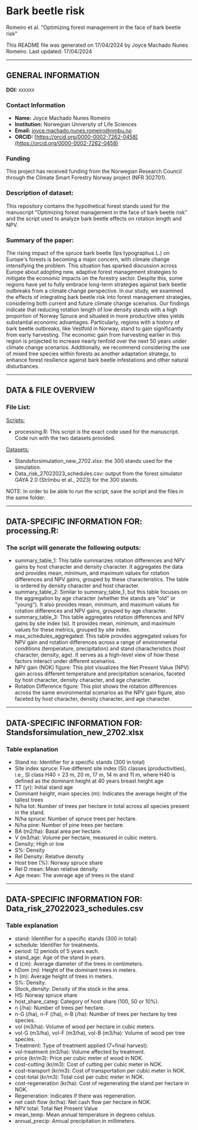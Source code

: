 # Bark beetle risk

Romeiro et al. "Optimizing forest management in the face of bark beetle risk"

This README file was generated on 17/04/2024 by Joyce Machado Nunes Romeiro.
Last updated: 17/04/2024


-------------------
GENERAL INFORMATION
-------------------
**DOI:** `XXXXXX`

### Contact Information
- **Name:** Joyce Machado Nunes Romeiro
- **Institution:** Norwegian University of Life Sciences
- **Email:** [joyce.machado.nunes.romeiro@nmbu.no](mailto:joyce.machado.nunes.romeiro@nmbu.no)
- **ORCID:** [https://orcid.org/0000-0002-7262-0458](https://orcid.org/0000-0002-7262-0458)

### Funding
This project has received funding from the Norwegian Research Council through the Climate Smart Forestry Norway project (NFR 302701).


### Description of dataset: 

This repository contains the hypothetical forest stands used for the manuscript "Optimizing forest management in the face of bark beetle risk" and the script used to analyze bark beetle effects on rotation length and NPV.

### Summary of the paper:

The rising impact of the spruce bark beetle (Ips typographus L.) on Europe's forests is becoming a major concern, with climate change intensifying the problem. This situation has sparked discussion across Europe about adopting new, adaptive forest management strategies to mitigate the economic impacts on the forestry sector. Despite this, some regions have yet to fully embrace long-term strategies against bark beetle outbreaks from a climate change perspective. In our study, we examined the effects of integrating bark beetle risk into forest management strategies, considering both current and future climate change scenarios. Our findings indicate that reducing rotation length of low density stands with a high proportion of Norway Spruce and situated in more productive sites yields substantial economic advantages. Particularly, regions with a history of bark beetle outbreaks, like Vestfold in Norway, stand to gain significantly from early harvesting. The economic gain from harvesting earlier in this region is projected to increase nearly tenfold over the next 50 years under climate change scenarios. Additionally, we recommend considering the use of mixed tree species within forests as another adaptation strategy, to enhance forest resilience against bark beetle infestations and other natural disturbances.

--------------------
DATA & FILE OVERVIEW
--------------------
### File List:

<Scripts:>

- processing.R: This script is the exact code used for the manuscript. Code run with the two datasets provided.
				
<Datasets:>

- Standsforsimulation_new_2702.xlsx: the 300 stands used for the simulation. 
- Data_risk_27022023_schedules.csv: output from the forest simulator GAYA 2.0 (Strîmbu et al., 2023) for the 300 stands.

NOTE: In order to be able to run the script, save the script and the files in the same folder.

--------------------------------------------------------
DATA-SPECIFIC INFORMATION FOR: processing.R:
--------------------------------------------------------
### The script will generate the following outputs:

- summary_table_1: This table summarizes rotation differences and NPV gains by host character and density character. It aggregates the data and provides mean, minimum, and maximum values for rotation differences and NPV gains, grouped by these characteristics. The table is ordered by density character and host character.
- summary_table_2: Similar to summary_table_1, but this table focuses on the aggregation by age character (whether the stands are "old" or "young"). It also provides mean, minimum, and maximum values for rotation differences and NPV gains, grouped by age character.
- summary_table_3: This table aggregates rotation differences and NPV gains by site index (si). It provides mean, minimum, and maximum values for these metrics, grouped by site index.
- max_schedules_aggregated: This table provides aggregated values for NPV gain and rotation differences across a range of environmental conditions (temperature, precipitation) and stand characteristics (host character, density, age). It serves as a high-level view of how these factors interact under different scenarios.
- NPV gain (NOK) figure: This plot visualizes the Net Present Value (NPV) gain across different temperature and precipitation scenarios, faceted by host character, density character, and age character.
- Rotation Difference figure: This plot shows the rotation differences across the same environmental scenarios as the NPV gain figure, also faceted by host character, density character, and age character. 

-----------------------------------------
DATA-SPECIFIC INFORMATION FOR: Standsforsimulation_new_2702.xlsx
-----------------------------------------
### Table explanation

- Stand no: Identifier for a specific stands (300 in total)
- Site index spruce: Five different site index (SI) classes (productivities), i.e., SI class H40 = 23 m, 20 m, 17 m, 14 m and 11 m, where H40 is defined as the dominant height at 40 years breast height age
- TT (yr): Initial stand age
- Dominant height, main species (m): Indicates the average height of the tallest trees 
- N/ha tot: Number of trees per hectare in total across all species present in the stand.
- N/ha spruce: Number of spruce trees per hectare.
- N/ha pine: Number of pine trees per hectare.
- BA (m2/ha): Basal area per hectare. 
- V (m3/ha): Volume per hectare, measured in cubic meters.
- Density; High or low
- S%: Density
- Rel Density: Relative density
- Host tree (%): Norway spruce share
- Rel D mean: Mean relative density
- Age mean: The average age of trees in the stand

-----------------------------------------
DATA-SPECIFIC INFORMATION FOR: Data_risk_27022023_schedules.csv
-----------------------------------------
### Table explanation

- stand: Identifier for a specific stands (300 in total)
- schedule: Identifier for treatments.
- period: 12 periods of 5 years each.
- stand_age: Age of the stand in years.
- d (cm): Average diameter of the trees in centimeters.
- hDom (m): Height of the dominant trees in meters.
- h (m): Average height of trees in meters.
- S%: Density.
- Stock_density: Density of the stock in the area.
- HS: Norway spruce share
- host_share_categ: Category of host share (100, 50 or 10%).
- n (/ha): Number of trees per hectare.
- n-G (/ha), n-F (/ha), n-B (/ha): Number of trees per hectare by tree species.
- vol (m3/ha): Volume of wood per hectare in cubic meters.
- vol-G (m3/ha), vol-F (m3/ha), vol-B (m3/ha): Volume of wood per tree species.
- Treatment: Type of treatment applied (7=final harvest).
- vol-treatment (m3/ha): Volume affected by treatment.
- price (kr/m3): Price per cubic meter of wood in NOK.
- cost-cutting (kr/m3): Cost of cutting per cubic meter in NOK.
- cost-transport (kr/m3): Cost of transportation per cubic meter in NOK.
- cost-total (kr/m3): Total cost per cubic meter in NOK.
- cost-regeneration (kr/ha): Cost of regenerating the stand per hectare in NOK.
- Regeneration: Indicates if there was regeneration.
- net cash flow (kr/ha): Net cash flow per hectare in NOK.
- NPV total: Total Net Present Value
- mean_temp: Mean annual temperature in degrees celsius.
- annual_precip: Annual precipitation in millimeters.

